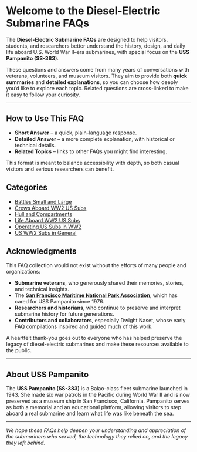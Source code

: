 # Welcome to the Diesel-Electric Submarine FAQs

The **Diesel-Electric Submarine FAQs** are designed to help visitors, students, and researchers better understand the history, design, and daily life aboard U.S. World War II–era submarines, with special focus on the **USS Pampanito (SS-383)**.  

These questions and answers come from many years of conversations with veterans, volunteers, and museum visitors. They aim to provide both **quick summaries** and **detailed explanations**, so you can choose how deeply you’d like to explore each topic. Related questions are cross-linked to make it easy to follow your curiosity.

---

## How to Use This FAQ

  - **Short Answer** – a quick, plain-language response.  
  - **Detailed Answer** – a more complete explanation, with historical or technical details.  
  - **Related Topics** – links to other FAQs you might find interesting.  

This format is meant to balance accessibility with depth, so both casual visitors and serious researchers can benefit.

## Categories
  
- [Battles Small and Large](categories/battles-small-and-large/index.md)
- [Crews Aboard WW2 US Subs](categories/crews-aboard-ww2-us-subs/index.md)
- [Hull and Compartments](categories/hull-and-compartments/index.md)
- [Life Aboard WW2 US Subs](categories/life-aboard-ww2-us-subs/index.md)
- [Operating US Subs in WW2](categories/operating-us-subs-in-ww2/index.md)
- [US WW2 Subs in General](categories/us-ww2-subs-in-general/index.md)


## Acknowledgments

This FAQ collection would not exist without the efforts of many people and organizations:

- **Submarine veterans**, who generously shared their memories, stories, and technical insights.  
- The  [**San Francisco Maritime National Park Association**](https://maritime.org/), which has cared for USS Pampanito since 1976.  
- **Researchers and historians**, who continue to preserve and interpret submarine history for future generations.  
- **Contributors and collaborators**, especially Dwight Naset, whose early FAQ compilations inspired and guided much of this work.  

A heartfelt thank-you goes out to everyone who has helped preserve the legacy of diesel-electric submarines and make these resources available to the public.

---

## About USS Pampanito

The **USS Pampanito (SS-383)** is a Balao-class fleet submarine launched in 1943. She made six war patrols in the Pacific during World War II and is now preserved as a museum ship in San Francisco, California. Pampanito serves as both a memorial and an educational platform, allowing visitors to step aboard a real submarine and learn what life was like beneath the sea.

---

*We hope these FAQs help deepen your understanding and appreciation of the submariners who served, the technology they relied on, and the legacy they left behind.*
